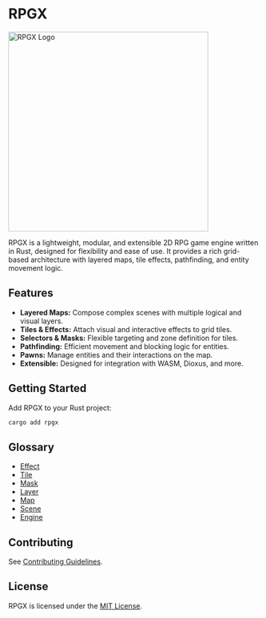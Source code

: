 # RPGX

<img src="https://s3.rottigni.tech/rpgx/rpgx_logo_transparent.webp" alt="RPGX Logo" width="400" />

RPGX is a lightweight, modular, and extensible 2D RPG game engine written in Rust, designed for flexibility and ease of use. It provides a rich grid-based architecture with layered maps, tile effects, pathfinding, and entity movement logic.

## Features

- **Layered Maps:** Compose complex scenes with multiple logical and visual layers.
- **Tiles & Effects:** Attach visual and interactive effects to grid tiles.
- **Selectors & Masks:** Flexible targeting and zone definition for tiles.
- **Pathfinding:** Efficient movement and blocking logic for entities.
- **Pawns:** Manage entities and their interactions on the map.
- **Extensible:** Designed for integration with WASM, Dioxus, and more.

## Getting Started

Add RPGX to your Rust project:

```bash
cargo add rpgx
```

## Glossary

- [Effect](./packages/core/docs/effect.md)
- [Tile](./packages/core/docs/tile.md)
- [Mask](./packages/core/docs/mask.md)
- [Layer](./packages/core/docs/layer.md)
- [Map](./packages/core/docs/map.md)
- [Scene](./packages/core/docs/scene.md)
- [Engine](./packages/core/docs/engine.md)

## Contributing

See [Contributing Guidelines](../../README.md#contributing).

## License

RPGX is licensed under the [MIT License](../../LICENSE).